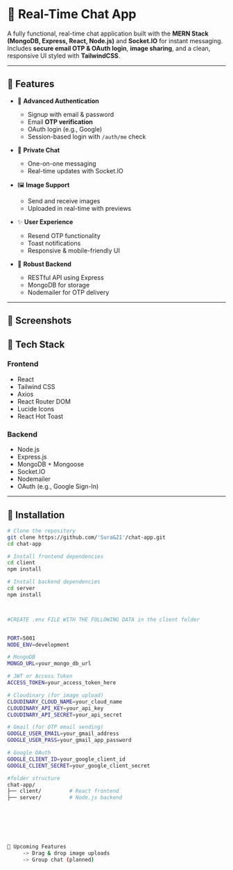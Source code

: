  
# 💬 Real-Time Chat App

A fully functional, real-time chat application built with the **MERN Stack (MongoDB, Express, React, Node.js)** and **Socket.IO** for instant messaging. Includes **secure email OTP & OAuth login**, **image sharing**, and a clean, responsive UI styled with **TailwindCSS**.

---

## 🌟 Features

- 🔐 **Advanced Authentication**
  - Signup with email & password
  - Email **OTP verification**
  - OAuth login (e.g., Google)
  - Session-based login with `/auth/me` check
- 👥 **Private Chat**
  - One-on-one messaging
  - Real-time updates with Socket.IO
 
- 🖼️ **Image Support**
  - Send and receive images
  - Uploaded in real-time with previews
- ✨ **User Experience**
  - Resend OTP functionality
  - Toast notifications
  - Responsive & mobile-friendly UI
- 🔧 **Robust Backend**
  - RESTful API using Express
  - MongoDB for storage
  - Nodemailer for OTP delivery

---

## 📸 Screenshots



## 🚀 Tech Stack

### Frontend
- React
- Tailwind CSS
- Axios
- React Router DOM
- Lucide Icons
- React Hot Toast

### Backend
- Node.js
- Express.js
- MongoDB + Mongoose
- Socket.IO
- Nodemailer
- OAuth (e.g., Google Sign-In)

---

## 🔧 Installation

```bash
# Clone the repository
git clone https://github.com/'Sura&21'/chat-app.git
cd chat-app

# Install frontend dependencies
cd client
npm install

# Install backend dependencies
cd server
npm install



#CREATE .env FILE WITH THE FOLLOWING DATA in the client folder


PORT=5001
NODE_ENV=development

# MongoDB
MONGO_URL=your_mongo_db_url

# JWT or Access Token
ACCESS_TOKEN=your_access_token_here

# Cloudinary (for image upload)
CLOUDINARY_CLOUD_NAME=your_cloud_name
CLOUDINARY_API_KEY=your_api_key
CLOUDINARY_API_SECRET=your_api_secret

# Gmail (for OTP email sending)
GOOGLE_USER_EMAIL=your_gmail_address
GOOGLE_USER_PASS=your_gmail_app_password

# Google OAuth
GOOGLE_CLIENT_ID=your_google_client_id
GOOGLE_CLIENT_SECRET=your_google_client_secret

#folder structure
chat-app/
├── client/         # React frontend
├── server/         # Node.js backend







📌 Upcoming Features
     -> Drag & drop image uploads
     -> Group chat (planned)
